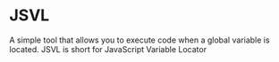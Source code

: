 # JSVL
A simple tool that allows you to execute code when a global variable is located. JSVL is short for JavaScript Variable Locator
